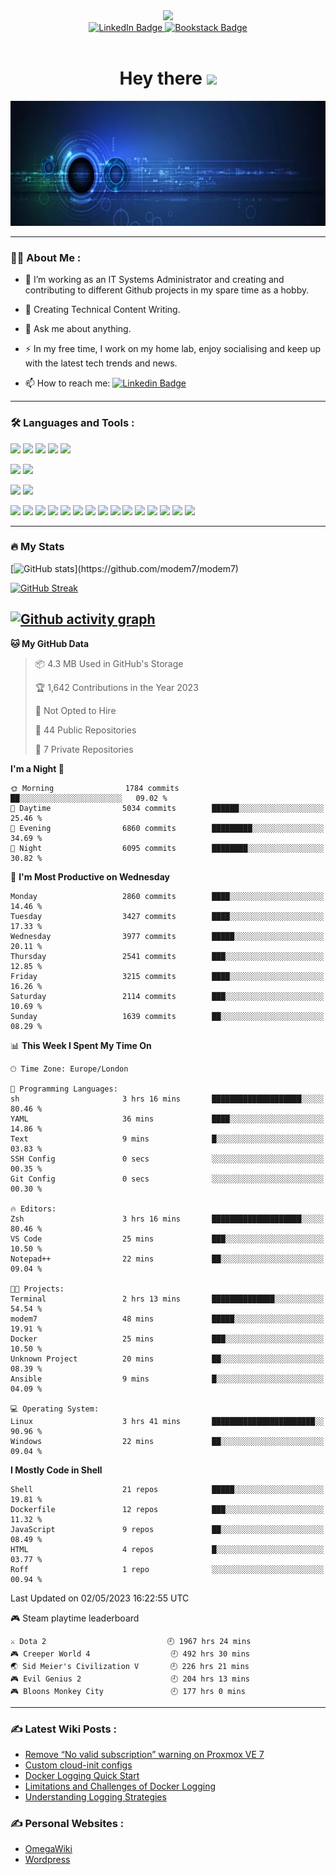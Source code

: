 <div id="header" align="center">
  <img src="https://media.giphy.com/media/f3iwJFOVOwuy7K6FFw/giphy.gif" width="300"/>
<div id="badges">
  <a href="https://www.linkedin.com/in/alexlaneit/">
    <img src="https://img.shields.io/badge/LinkedIn-blue?style=for-the-badge&logo=linkedin&logoColor=white" alt="LinkedIn Badge"/>
  </a>
  <a href="https://modem7.com">
  <img src="https://img.shields.io/badge/Bookstack-blue?style=for-the-badge&logo=BookStack&logoColor=white" alt="Bookstack Badge"/>
  </a>
</div>
  <img src="https://komarev.com/ghpvc/?username=modem7&style=flat-square&color=blue" alt=""/>
<h1>
  Hey there
  <img src="https://media.giphy.com/media/hvRJCLFzcasrR4ia7z/giphy.gif" width="30px"/>
</h1>
</div>

<div align="center">
  <img src="https://github.com/modem7/MiscAssets/blob/master/images/ezgif-6-79e26c05da.jpg" width="800" height="200"/>
</div>

---

### :man_technologist: About Me :
- :telescope: I’m working as an IT Systems Administrator and creating and contributing to different Github projects in my spare time as a hobby.

- :seedling: Creating Technical Content Writing.

- 💬 Ask me about anything.

- :zap: In my free time, I work on my home lab, enjoy socialising and keep up with the latest tech trends and news.

- :mailbox: How to reach me: [![Linkedin Badge](https://img.shields.io/badge/-AlexLaneIT-blue?style=flat&logo=Linkedin&logoColor=white)](https://www.linkedin.com/in/alexlaneit/)

---

### :hammer_and_wrench: Languages and Tools :
![](https://img.shields.io/badge/OS-Centos-informational?style=flat&logo=centos&logoColor=white&color=981e32)
![](https://img.shields.io/badge/OS-Debian-informational?style=flat&logo=debian&logoColor=white&color=981e32)
![](https://img.shields.io/badge/OS-RHEL-informational?style=flat&logo=red-hat&logoColor=white&color=981e32)
![](https://img.shields.io/badge/OS-Ubuntu-informational?style=flat&logo=ubuntu&logoColor=white&color=981e32)
![](https://img.shields.io/badge/OS-Windows-informational?style=flat&logo=windows&logoColor=white&color=981e32)

![](https://img.shields.io/badge/Editor-Notepad++-informational?style=flat&logo=notepadplusplus&logoColor=white&color=981e32)
![](https://img.shields.io/badge/Editor-Visual_Studio_Code-informational?style=flat&logo=visual-studio-code&logoColor=white&color=981e32)


![](https://img.shields.io/badge/Shell-Bash-informational?style=flat&logo=gnu-bash&logoColor=white&color=981e32)
![](https://img.shields.io/badge/Shell-ZSH-informational?style=flat&logo=gnu-bash&logoColor=white&color=981e32)

![](https://img.shields.io/badge/Tools-3CX-informational?style=flat&logoColor=white&color=981e32)
![](https://img.shields.io/badge/Tools-Ansible-informational?style=flat&logo=ansible&logoColor=white&color=981e32)
![](https://img.shields.io/badge/Tools-Arduino-informational?style=flat&logo=arduino&logoColor=white&color=981e32)
![](https://img.shields.io/badge/Tools-Borg-informational?style=flat&logoColor=white&color=981e32)
![](https://img.shields.io/badge/Tools-Docker-informational?style=flat&logo=docker&logoColor=white&color=981e32)
![](https://img.shields.io/badge/Tools-Drone_CI-informational?style=flat&logo=drone&logoColor=white&color=981e32)
![](https://img.shields.io/badge/Tools-Git-informational?style=flat&logo=git&logoColor=white&color=981e32)
![](https://img.shields.io/badge/Tools-Github-informational?style=flat&logo=github&logoColor=white&color=981e32)
![](https://img.shields.io/badge/Tools-Gitlab-informational?style=flat&logo=gitlab&logoColor=white&color=981e32)
![](https://img.shields.io/badge/Tools-Jira-informational?style=flat&logo=jira&logoColor=white&color=981e32)
![](https://img.shields.io/badge/Tools-Kanban-informational?style=flat&logoColor=white&color=981e32)
![](https://img.shields.io/badge/Tools-Nginx-informational?style=flat&logo=nginx&logoColor=white&color=981e32)
![](https://img.shields.io/badge/Tools-Raspberry_Pi-informational?style=flat&logo=raspberry-pi&logoColor=white&color=981e32)
![](https://img.shields.io/badge/Tools-Snyk-informational?style=flat&logo=snyk&logoColor=white&color=981e32)
![](https://img.shields.io/badge/Tools-Traefik-informational?style=flat&logo=traefikmesh&logoColor=white&color=981e32)

---

### :fire: My Stats
[![GitHub stats](https://github-readme-stats.vercel.app/api?username=modem7&show_icons=true&theme=codeSTACKr&count_private=true")](https://github.com/modem7/modem7)

[![GitHub Streak](https://streak-stats.demolab.com?user=modem7&theme=elegant&hide_border=true&date_format=j%20M%5B%20Y%5D&background=DD272700)](https://git.io/streak-stats)

[![Github activity graph](https://github-readme-activity-graph.cyclic.app/graph?username=modem7&theme=elegant&custom_title=Contribution%20Graph&hide_border=true&bg_color=%20)](https://github.com/modem7/modem7)
---

<!--START_SECTION:waka-->
**🐱 My GitHub Data** 

> 📦 4.3 MB Used in GitHub's Storage 
 > 
> 🏆 1,642 Contributions in the Year 2023
 > 
> 🚫 Not Opted to Hire
 > 
> 📜 44 Public Repositories 
 > 
> 🔑 7 Private Repositories 
 > 
**I'm a Night 🦉** 

```text
🌞 Morning                1784 commits        ██░░░░░░░░░░░░░░░░░░░░░░░   09.02 % 
🌆 Daytime                5034 commits        ██████░░░░░░░░░░░░░░░░░░░   25.46 % 
🌃 Evening                6860 commits        █████████░░░░░░░░░░░░░░░░   34.69 % 
🌙 Night                  6095 commits        ████████░░░░░░░░░░░░░░░░░   30.82 % 
```
📅 **I'm Most Productive on Wednesday** 

```text
Monday                   2860 commits        ████░░░░░░░░░░░░░░░░░░░░░   14.46 % 
Tuesday                  3427 commits        ████░░░░░░░░░░░░░░░░░░░░░   17.33 % 
Wednesday                3977 commits        █████░░░░░░░░░░░░░░░░░░░░   20.11 % 
Thursday                 2541 commits        ███░░░░░░░░░░░░░░░░░░░░░░   12.85 % 
Friday                   3215 commits        ████░░░░░░░░░░░░░░░░░░░░░   16.26 % 
Saturday                 2114 commits        ███░░░░░░░░░░░░░░░░░░░░░░   10.69 % 
Sunday                   1639 commits        ██░░░░░░░░░░░░░░░░░░░░░░░   08.29 % 
```


📊 **This Week I Spent My Time On** 

```text
🕑︎ Time Zone: Europe/London

💬 Programming Languages: 
sh                       3 hrs 16 mins       ████████████████████░░░░░   80.46 % 
YAML                     36 mins             ████░░░░░░░░░░░░░░░░░░░░░   14.86 % 
Text                     9 mins              █░░░░░░░░░░░░░░░░░░░░░░░░   03.83 % 
SSH Config               0 secs              ░░░░░░░░░░░░░░░░░░░░░░░░░   00.35 % 
Git Config               0 secs              ░░░░░░░░░░░░░░░░░░░░░░░░░   00.30 % 

🔥 Editors: 
Zsh                      3 hrs 16 mins       ████████████████████░░░░░   80.46 % 
VS Code                  25 mins             ███░░░░░░░░░░░░░░░░░░░░░░   10.50 % 
Notepad++                22 mins             ██░░░░░░░░░░░░░░░░░░░░░░░   09.04 % 

🐱‍💻 Projects: 
Terminal                 2 hrs 13 mins       ██████████████░░░░░░░░░░░   54.54 % 
modem7                   48 mins             █████░░░░░░░░░░░░░░░░░░░░   19.91 % 
Docker                   25 mins             ███░░░░░░░░░░░░░░░░░░░░░░   10.50 % 
Unknown Project          20 mins             ██░░░░░░░░░░░░░░░░░░░░░░░   08.39 % 
Ansible                  9 mins              █░░░░░░░░░░░░░░░░░░░░░░░░   04.09 % 

💻 Operating System: 
Linux                    3 hrs 41 mins       ███████████████████████░░   90.96 % 
Windows                  22 mins             ██░░░░░░░░░░░░░░░░░░░░░░░   09.04 % 
```

**I Mostly Code in Shell** 

```text
Shell                    21 repos            █████░░░░░░░░░░░░░░░░░░░░   19.81 % 
Dockerfile               12 repos            ███░░░░░░░░░░░░░░░░░░░░░░   11.32 % 
JavaScript               9 repos             ██░░░░░░░░░░░░░░░░░░░░░░░   08.49 % 
HTML                     4 repos             █░░░░░░░░░░░░░░░░░░░░░░░░   03.77 % 
Roff                     1 repo              ░░░░░░░░░░░░░░░░░░░░░░░░░   00.94 % 
```




 Last Updated on 02/05/2023 16:22:55 UTC
<!--END_SECTION:waka-->

<!-- steam-box start -->
🎮 Steam playtime leaderboard
```text
⚔️ Dota 2                           🕘 1967 hrs 24 mins
🎮 Creeper World 4                  🕘 492 hrs 30 mins
🌏 Sid Meier's Civilization V       🕘 226 hrs 21 mins
🎮 Evil Genius 2                    🕘 204 hrs 13 mins
🎮 Bloons Monkey City               🕘 177 hrs 0 mins
```
<!-- Powered by https://github.com/YouEclipse/steam-box . -->
<!-- steam-box end -->

---

### :writing_hand: Latest Wiki Posts :
<!-- BLOG-POST-LIST:START -->
- [Remove “No valid subscription” warning on Proxmox VE 7](https://www.modem7.com/books/proxmox-setup/page/remove-no-valid-subscription-warning-on-proxmox-ve-7)
- [Custom cloud-init configs](https://www.modem7.com/books/scripts/page/custom-cloud-init-configs)
- [Docker Logging Quick Start](https://www.modem7.com/books/managing-docker/page/docker-logging-quick-start)
- [Limitations and Challenges of Docker Logging](https://www.modem7.com/books/managing-docker/page/limitations-and-challenges-of-docker-logging)
- [Understanding Logging Strategies](https://www.modem7.com/books/managing-docker/page/understanding-logging-strategies)
<!-- BLOG-POST-LIST:END -->

### :writing_hand: Personal Websites :
- [OmegaWiki](https://modem7.com)
- [Wordpress](https://modem7.wordpress.com)
